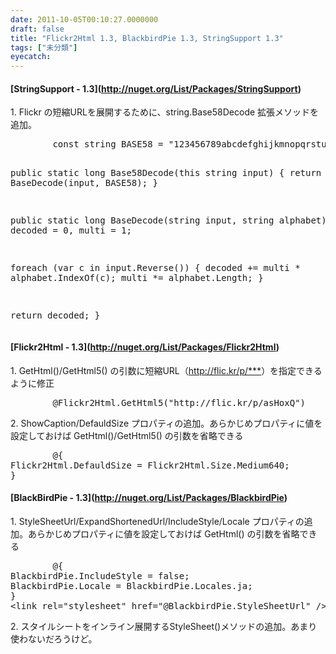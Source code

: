 ```yaml
---
date: 2011-10-05T00:10:27.0000000
draft: false
title: "Flickr2Html 1.3, BlackbirdPie 1.3, StringSupport 1.3"
tags: ["未分類"]
eyecatch: 
---
```


<div class="section">
<h4>[StringSupport - 1.3](<a href="http://nuget.org/List/Packages/StringSupport">http://nuget.org/List/Packages/StringSupport</a>)</h4>
<p>1. Flickr の短縮URLを展開するために、string.Base58Decode 拡張メソッドを追加。 </p>
<pre class="code" data-unlink>        const string BASE58 = &#34;123456789abcdefghijkmnopqrstuvwxyzABCDEFGHJKLMNPQRSTUVWXYZ&#34;;

public static long Base58Decode(this string input)
{
return BaseDecode(input, BASE58);
}

public static long BaseDecode(string input, string alphabet)
{
long decoded = 0, multi = 1;

foreach (var c in input.Reverse())
{
decoded += multi * alphabet.IndexOf(c);
multi *= alphabet.Length;
}

return decoded;
} </pre>
</div>
<div class="section">
<h4>[Flickr2Html - 1.3](<a href="http://nuget.org/List/Packages/Flickr2Html">http://nuget.org/List/Packages/Flickr2Html</a>)</h4>
<p>1.  GetHtml()/GetHtml5() の引数に短縮URL（<a href="http://flic.kr/p/***">http://flic.kr/p/***</a>）を指定できるように修正</p>
<pre class="code" data-unlink>        @Flickr2Html.GetHtml5(&#34;http://flic.kr/p/asHoxQ&#34;)</pre><p>2.  ShowCaption/DefauldSize プロパティの追加。あらかじめプロパティに値を設定しておけば GetHtml()/GetHtml5() の引数を省略できる</p>
<pre class="code" data-unlink>        @{
Flickr2Html.DefauldSize = Flickr2Html.Size.Medium640;
}</pre>
</div>
<div class="section">
<h4>[BlackBirdPie - 1.3](<a href="http://nuget.org/List/Packages/BlackbirdPie">http://nuget.org/List/Packages/BlackbirdPie</a>)</h4>
<p>1.  StyleSheetUrl/ExpandShortenedUrl/IncludeStyle/Locale プロパティの追加。あらかじめプロパティに値を設定しておけば GetHtml() の引数を省略できる</p>
<pre class="code" data-unlink>        @{
BlackbirdPie.IncludeStyle = false;
BlackbirdPie.Locale = BlackbirdPie.Locales.ja;
}
&lt;link rel=&#34;stylesheet&#34; href=&#34;@BlackbirdPie.StyleSheetUrl&#34; /&gt;</pre><p>2.   スタイルシートをインライン展開するStyleSheet()メソッドの追加。あまり使わないだろうけど。</p>

</div>